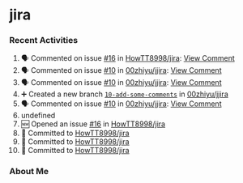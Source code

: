 # jira

### Recent Activities
<!--START_SECTION:activity-->
1. 🗣 Commented on issue [#16](https://github.com/HowTT8998/jira/issues/16) in [HowTT8998/jira](https://github.com/HowTT8998/jira): [View Comment](https://github.com/HowTT8998/jira/issues/16#issuecomment-2445936838)
2. 🗣 Commented on issue [#10](https://github.com/00zhiyu/jjira/issues/10) in [00zhiyu/jjira](https://github.com/00zhiyu/jjira): [View Comment](https://github.com/00zhiyu/jjira/issues/10#issuecomment-2445929961)
3. 🗣 Commented on issue [#10](https://github.com/00zhiyu/jjira/issues/10) in [00zhiyu/jjira](https://github.com/00zhiyu/jjira): [View Comment](https://github.com/00zhiyu/jjira/issues/10#issuecomment-2445926497)
4. ➕ Created a new branch [`10-add-some-comments`](https://github.com/00zhiyu/jjira/tree/10-add-some-comments) in [00zhiyu/jjira](https://github.com/00zhiyu/jjira)
5. 🗣 Commented on issue [#10](https://github.com/00zhiyu/jjira/issues/10) in [00zhiyu/jjira](https://github.com/00zhiyu/jjira): [View Comment](https://github.com/00zhiyu/jjira/issues/10#issuecomment-2445903210)
6. undefined
7. 🆕 Opened an issue [#16](https://github.com/HowTT8998/jira/issues/16) in [HowTT8998/jira](https://github.com/HowTT8998/jira)
8. 📝 Committed to [HowTT8998/jira](https://github.com/HowTT8998/jira/commit/9f3b7fb76a15d0cf0c8a8b2eab10a3548d9d2a70)
9. 📝 Committed to [HowTT8998/jira](https://github.com/HowTT8998/jira/commit/fbabcb406446ace4529f51ff1625205b7a48491b)
10. 📝 Committed to [HowTT8998/jira](https://github.com/HowTT8998/jira/commit/a6ce7286882cbb9122b03f65e384ebe65cd79da0)
<!--END_SECTION:activity-->

### About Me
<!-- MYLINKS:START -->
<!-- MYLINKS:END -->
